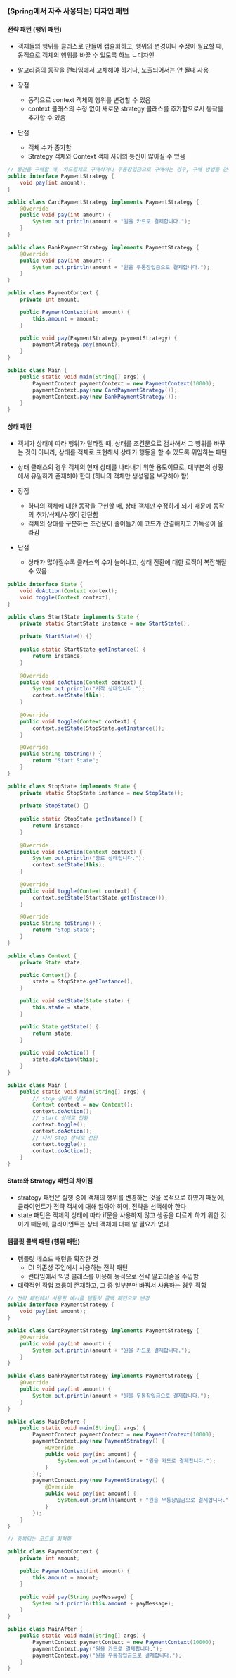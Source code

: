 ### (Spring에서 자주 사용되는) 디자인 패턴

#### 전략 패턴 (행위 패턴)
- 객체들의 행위를 클래스로 만들어 캡슐화하고, 행위의 변경이나 수정이 필요할 때, 동적으로 객체의 행위를 바꿀 수 있도록 하느 ㄴ디자인
- 알고리즘의 동작을 런타임에서 교체해야 하거나, 노출되어서는 안 될때 사용

- 장점
  - 동적으로 context 객체의 행위를 변경할 수 있음
  - context 클래스의 수정 없이 새로운 strategy 클래스를 추가함으로서 동작을 추가할 수 있음
- 단점
  - 객체 수가 증가함
  - Strategy 객체와 Context 객체 사이의 통신이 많아질 수 있음
```java
// 물건을 구매할 때, 카드결제로 구매하거나 무통장입금으로 구매하는 경우, 구매 방법을 전략으로 하여 구현
public interface PaymentStrategy {
    void pay(int amount);
}

public class CardPaymentStrategy implements PaymentStrategy {
    @Override
    public void pay(int amount) {
        System.out.println(amount + "원을 카드로 결제합니다.");
    }
}

public class BankPaymentStrategy implements PaymentStrategy {
    @Override
    public void pay(int amount) {
        System.out.println(amount + "원을 무통장입금으로 결제합니다.");
    }
}

public class PaymentContext {
    private int amount;

    public PaymentContext(int amount) {
        this.amount = amount;
    }

    public void pay(PaymentStrategy paymentStrategy) {
        paymentStrategy.pay(amount);
    }
}

public class Main {
    public static void main(String[] args) {
        PaymentContext paymentContext = new PaymentContext(10000);
        paymentContext.pay(new CardPaymentStrategy());
        paymentContext.pay(new BankPaymentStrategy());
    }
}

```

#### 상태 패턴
- 객체가 상태에 따라 행위가 달라질 때, 상태를 조건문으로 검사해서 그 행위를 바꾸는 것이 아니라, 상태를 객체로 표현해서 상태가 행동을 할 수 있도록 위임하는 패턴
- 상태 클래스의 경우 객체의 현재 상태를 나타내기 위한 용도이므로, 대부분의 상황에서 유일하게 존재해야 한다 (하나의 객체만 생성됨을 보장해야 함)

- 장점
  - 하나의 객체에 대한 동작을 구현할 때, 상태 객체만 수정하게 되기 때문에 동작의 추가/삭제/수정이 간단함
  - 객체의 상태를 구분하는 조건문이 줄어들기에 코드가 간결해지고 가독성이 올라감
- 단점
  - 상태가 많아질수록 클래스의 수가 늘어나고, 상태 전환에 대한 로직이 복잡해질 수 있음
```java
public interface State {
    void doAction(Context context);
	void toggle(Context context);
}

public class StartState implements State {
	private static StartState instance = new StartState();
	
	private StartState() {}
    
    public static StartState getInstance() {
        return instance;
    }
	
    @Override
    public void doAction(Context context) {
        System.out.println("시작 상태입니다.");
        context.setState(this);
    }
	
	@Override
    public void toggle(Context context) {
        context.setState(StopState.getInstance());
    }

    @Override
    public String toString() {
        return "Start State";
    }
}

public class StopState implements State {
	private static StopState instance = new StopState();
	
    private StopState() {}
    
    public static StopState getInstance() {
        return instance;
    }
	
    @Override
    public void doAction(Context context) {
        System.out.println("종료 상태입니다.");
        context.setState(this);
    }
	
	@Override
    public void toggle(Context context) {
        context.setState(StartState.getInstance());
    }

    @Override
    public String toString() {
        return "Stop State";
    }
}

public class Context {
    private State state;

    public Context() {
        state = StopState.getInstance();
    }

    public void setState(State state) {
        this.state = state;
    }

    public State getState() {
        return state;
    }
	
	public void doAction() {
        state.doAction(this);
    }
}

public class Main {
    public static void main(String[] args) {
		// stop 상태로 생성
        Context context = new Context();
		context.doAction();
		// start 상태로 전환
        context.toggle();
        context.doAction();
		// 다시 stop 상태로 전환
		context.toggle();
        context.doAction();
    }
}
```

#### State와 Strategy 패턴의 차이점 
- strategy 패턴은 실행 중에 객체의 행위를 변경하는 것을 목적으로 하였기 때문에, 클라이언트가 전략 객체에 대해 알아야 하며, 전략을 선택해야 한다
- state 패턴은 객체의 상태에 따라 if문을 사용하지 않고 생동을 다르게 하기 위한 것이기 때문에, 클라이언트는 상태 객체에 대해 알 필요가 없다

#### 템플릿 콜백 패턴 (행위 패턴)
- 템플릿 메소드 패턴을 확장한 것
  - DI 의존성 주입에서 사용하는 전략 패턴
  - 런타임에서 익명 클래스를 이용해 동적으로 전략 알고리즘을 주입함
- 대략적인 작업 흐름이 존재하고, 그 중 일부분만 바꿔서 사용하는 경우 적합

```java
// 전략 패턴에서 사용한 예시를 템플릿 콜백 패턴으로 변경
public interface PaymentStrategy {
    void pay(int amount);
}

public class CardPaymentStrategy implements PaymentStrategy {
    @Override
    public void pay(int amount) {
        System.out.println(amount + "원을 카드로 결제합니다.");
    }
}

public class BankPaymentStrategy implements PaymentStrategy {
    @Override
    public void pay(int amount) {
        System.out.println(amount + "원을 무통장입금으로 결제합니다.");
    }
}

public class MainBefore {
	public static void main(String[] args) {
		PaymentContext paymentContext = new PaymentContext(10000);
		paymentContext.pay(new PaymentStrategy() {
			@Override
			public void pay(int amount) {
				System.out.println(amount + "원을 카드로 결제합니다.");
			}
		});
		paymentContext.pay(new PaymentStrategy() {
			@Override
			public void pay(int amount) {
				System.out.println(amount + "원을 무통장입금으로 결제합니다.");
			}
		});
	}
}

// 중복되는 코드를 최적화

public class PaymentContext {
	private int amount;

	public PaymentContext(int amount) {
		this.amount = amount;
	}

	public void pay(String payMessage) {
		System.out.println(this.amount + payMessage);
	}
}

public class MainAfter {
    public static void main(String[] args) {
        PaymentContext paymentContext = new PaymentContext(10000);
        paymentContext.pay("원을 카드로 결제합니다.");
        paymentContext.pay("원을 무통장입금으로 결제합니다.");
    }
}
```

